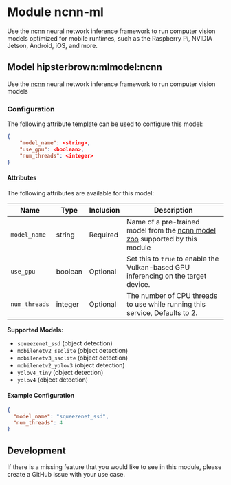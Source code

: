 # Module ncnn-ml 

Use the [ncnn](https://github.com/Tencent/ncnn/) neural network inference framework to run computer vision models optimized for mobile runtimes, such as the Raspberry Pi, NVIDIA Jetson, Android, iOS, and more.

## Model hipsterbrown:mlmodel:ncnn

Use the [ncnn](https://github.com/Tencent/ncnn/) neural network inference framework to run computer vision models

### Configuration
The following attribute template can be used to configure this model:

```json
{
    "model_name": <string>,
    "use_gpu": <boolean>,
    "num_threads": <integer>
}
```

#### Attributes

The following attributes are available for this model:

| Name          | Type   | Inclusion | Description                |
|---------------|--------|-----------|----------------------------|
| `model_name` | string  | Required | Name of a pre-trained model from the [ncnn model zoo](https://github.com/Tencent/ncnn/blob/master/python/ncnn/model_zoo/model_zoo.py#L37-L58) supported by this module |
| `use_gpu` | boolean  | Optional | Set this to `true` to enable the Vulkan-based GPU inferencing on the target device. |
| `num_threads` | integer  | Optional | The number of CPU threads to use while running this service, Defaults to 2. |

**Supported Models:**
- `squeezenet_ssd` (object detection)
- `mobilenetv2_ssdlite` (object detection)
- `mobilenetv3_ssdlite` (object detection)
- `mobilenetv2_yolov3` (object detection)
- `yolov4_tiny` (object detection)
- `yolov4` (object detection)

#### Example Configuration

```json
{
  "model_name": "squeezenet_ssd",
  "num_threads": 4
}
```

## Development

If there is a missing feature that you would like to see in this module, please create a GitHub issue with your use case.
